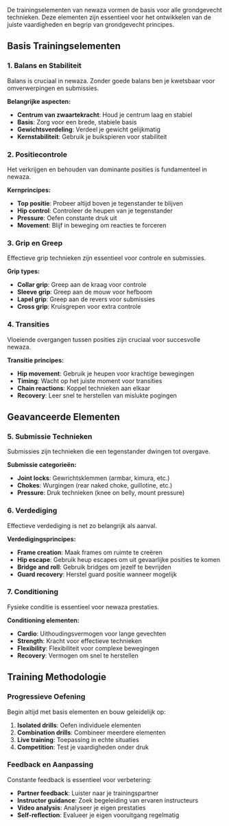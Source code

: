 De trainingselementen van newaza vormen de basis voor alle grondgevecht technieken. Deze elementen zijn essentieel voor het ontwikkelen van de juiste vaardigheden en begrip van grondgevecht principes.

## Basis Trainingselementen

### 1. Balans en Stabiliteit

Balans is cruciaal in newaza. Zonder goede balans ben je kwetsbaar voor omverwerpingen en submissies.

**Belangrijke aspecten:**
- **Centrum van zwaartekracht**: Houd je centrum laag en stabiel
- **Basis**: Zorg voor een brede, stabiele basis
- **Gewichtsverdeling**: Verdeel je gewicht gelijkmatig
- **Kernstabiliteit**: Gebruik je buikspieren voor stabiliteit

### 2. Positiecontrole

Het verkrijgen en behouden van dominante posities is fundamenteel in newaza.

**Kernprincipes:**
- **Top positie**: Probeer altijd boven je tegenstander te blijven
- **Hip control**: Controleer de heupen van je tegenstander
- **Pressure**: Oefen constante druk uit
- **Movement**: Blijf in beweging om reacties te forceren

### 3. Grip en Greep

Effectieve grip technieken zijn essentieel voor controle en submissies.

**Grip types:**
- **Collar grip**: Greep aan de kraag voor controle
- **Sleeve grip**: Greep aan de mouw voor hefboom
- **Lapel grip**: Greep aan de revers voor submissies
- **Cross grip**: Kruisgrepen voor extra controle

### 4. Transities

Vloeiende overgangen tussen posities zijn cruciaal voor succesvolle newaza.

**Transitie principes:**
- **Hip movement**: Gebruik je heupen voor krachtige bewegingen
- **Timing**: Wacht op het juiste moment voor transities
- **Chain reactions**: Koppel technieken aan elkaar
- **Recovery**: Leer snel te herstellen van mislukte pogingen

## Geavanceerde Elementen

### 5. Submissie Technieken

Submissies zijn technieken die een tegenstander dwingen tot overgave.

**Submissie categorieën:**
- **Joint locks**: Gewrichtsklemmen (armbar, kimura, etc.)
- **Chokes**: Wurgingen (rear naked choke, guillotine, etc.)
- **Pressure**: Druk technieken (knee on belly, mount pressure)

### 6. Verdediging

Effectieve verdediging is net zo belangrijk als aanval.

**Verdedigingsprincipes:**
- **Frame creation**: Maak frames om ruimte te creëren
- **Hip escape**: Gebruik heup escapes om uit gevaarlijke posities te komen
- **Bridge and roll**: Gebruik bridges om jezelf te bevrijden
- **Guard recovery**: Herstel guard positie wanneer mogelijk

### 7. Conditioning

Fysieke conditie is essentieel voor newaza prestaties.

**Conditioning elementen:**
- **Cardio**: Uithoudingsvermogen voor lange gevechten
- **Strength**: Kracht voor effectieve technieken
- **Flexibility**: Flexibiliteit voor complexe bewegingen
- **Recovery**: Vermogen om snel te herstellen

## Training Methodologie

### Progressieve Oefening

Begin altijd met basis elementen en bouw geleidelijk op:

1. **Isolated drills**: Oefen individuele elementen
2. **Combination drills**: Combineer meerdere elementen
3. **Live training**: Toepassing in echte situaties
4. **Competition**: Test je vaardigheden onder druk

### Feedback en Aanpassing

Constante feedback is essentieel voor verbetering:

- **Partner feedback**: Luister naar je trainingspartner
- **Instructor guidance**: Zoek begeleiding van ervaren instructeurs
- **Video analysis**: Analyseer je eigen prestaties
- **Self-reflection**: Evalueer je eigen vooruitgang regelmatig 